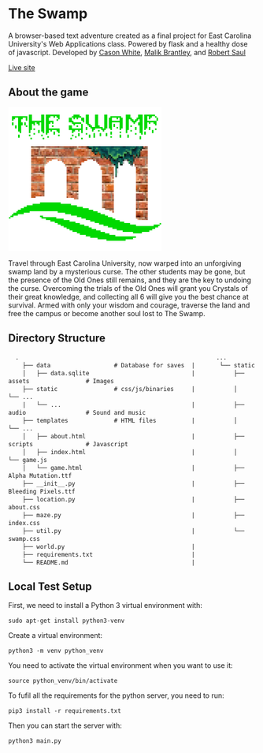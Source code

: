 # The Swamp

A browser-based text adventure created as a final project for East Carolina University's Web Applications class. Powered by flask and a healthy dose of javascript. Developed by [Cason White](https://github.com/whitecas18), [Malik Brantley](https://github.com/brantleym13), and [Robert Saul](https://github.com/rowaul)

[Live site](http://theswamp.life/)

## About the game

![swamp logo](/static/assets/swamplogo.png)

Travel through East Carolina University, now warped into an unforgiving swamp land by a mysterious curse. The other students may be gone, but the presence of the Old Ones still remains, and they are the key to undoing the curse. Overcoming the trials of the Old Ones will grant you Crystals of their great knowledge, and collecting all 6 will give you the best chance at survival. Armed with only your wisdom and courage, traverse the land and free the campus or become another soul lost to The Swamp.

## Directory Structure

```
  .                                                        ...
    ├── data                  # Database for saves  |       └── static
    │   ├── data.sqlite                             |           ├── assets                # Images
    ├── static                # css/js/binaries     |           │   └── ...
    |   └── ...                                     |           ├── audio                 # Sound and music
    ├── templates             # HTML files          |           │   └── ...
    │   ├── about.html                              |           ├── scripts               # Javascript
    │   ├── index.html                              |           │   └── game.js
    │   └── game.html                               |           ├── Alpha Mutation.ttf
    ├── __init__.py                                 |           ├── Bleeding Pixels.ttf
    ├── location.py                                 |           ├── about.css
    ├── maze.py                                     |           ├── index.css
    ├── util.py                                     |           └── swamp.css
    ├── world.py                                    |
    ├── requirements.txt                            |
    └── README.md                                   |

```

## Local Test Setup

First, we need to install a Python 3 virtual environment with:

```
sudo apt-get install python3-venv
```

Create a virtual environment:

```
python3 -m venv python_venv
```

You need to activate the virtual environment when you want to use it:

```
source python_venv/bin/activate
```

To fufil all the requirements for the python server, you need to run:

```
pip3 install -r requirements.txt
```

Then you can start the server with:

```
python3 main.py
```
